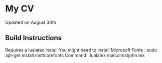 # My CV
Updated on August 30th

## Build Instructions
Requires a lualatex install
You might need to install Microsoft Fonts : sudo apt-get install msttcorefonts
Command : lualatex malcolmstjohn.tex
